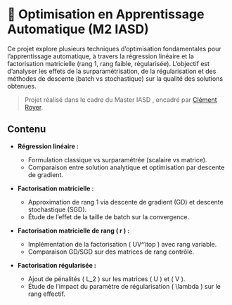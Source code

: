 # 🔧 Optimisation en Apprentissage Automatique (M2 IASD)

Ce projet explore plusieurs techniques d’optimisation fondamentales pour l’apprentissage automatique, à travers la régression linéaire et la factorisation matricielle (rang 1, rang faible, régularisée). L’objectif est d’analyser les effets de la surparamétrisation, de la régularisation et des méthodes de descente (batch vs stochastique) sur la qualité des solutions obtenues.

> Projet réalisé dans le cadre du Master IASD , encadré par [Clément Royer](https://www.lamsade.dauphine.fr/~croyer/).

## Contenu

- **Régression linéaire :**
  - Formulation classique vs surparamétrée (scalaire vs matrice).
  - Comparaison entre solution analytique et optimisation par descente de gradient.

- **Factorisation matricielle :**
  - Approximation de rang 1 via descente de gradient (GD) et descente stochastique (SGD).
  - Étude de l’effet de la taille de batch sur la convergence.

- **Factorisation matricielle de rang \( r \) :**
  - Implémentation de la factorisation \( UV^\top \) avec rang variable.
  - Comparaison GD/SGD sur des matrices de rang contrôlé.

- **Factorisation régularisée :**
  - Ajout de pénalités \( L_2 \) sur les matrices \( U \) et \( V \).
  - Étude de l’impact du paramètre de régularisation \( \lambda \) sur le rang effectif.


